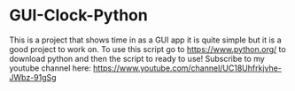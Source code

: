 # GUI-Clock-Python
This is a project that shows time in as a GUI app it is quite simple but it is a good project to work on.
To use this script go to https://www.python.org/ to download python and then the script to ready to use!
Subscribe to my youtube channel here: https://www.youtube.com/channel/UC18Uhfrkjvhe-JWbz-91gSg
